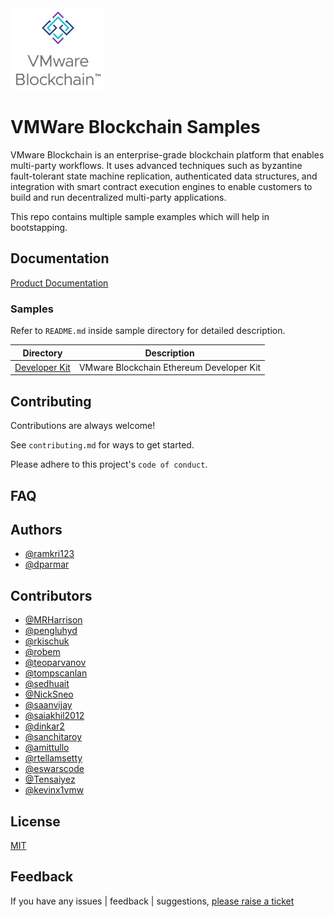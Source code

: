 <img src="./assets/vmware-blockchain-logo.jpg" width="150">


# VMWare Blockchain Samples

VMware Blockchain is an enterprise-grade blockchain platform that enables multi-party workflows. It uses advanced techniques such as byzantine fault-tolerant state machine replication, authenticated data structures, and integration with smart contract execution engines to enable customers to build and run decentralized multi-party applications.


This repo contains multiple sample examples which will help in bootstapping.



## Documentation

[Product Documentation](https://docs.vmware.com/en/VMware-Blockchain)

### Samples

Refer to `README.md` inside sample directory for detailed description.

| Directory | Description |
|-----------|-------------|
| [Developer Kit](https://github.com/vmware-samples/vmware-blockchain-samples/tree/master/vmware-blockchain-ethereum-developer-kit) | VMware Blockchain Ethereum Developer Kit|

  
## Contributing

Contributions are always welcome!

See `contributing.md` for ways to get started.

Please adhere to this project's `code of conduct`.


## FAQ

## Authors

- [@ramkri123](https://github.com/ramkri123)
- [@dparmar](https://github.com/dparmar)

## Contributors

- [@MRHarrison](https://github.com/MRHarrison)
- [@pengluhyd](https://github.com/pengluhyd)
- [@rkischuk](https://github.com/rkischuk)
- [@robem](https://github.com/robem)
- [@teoparvanov](https://github.com/teoparvanov)
- [@tompscanlan](https://github.com/tompscanlan)
- [@sedhuait](https://github.com/sedhuait)
- [@NickSneo](https://github.com/NickSneo)
- [@saanvijay](https://github.com/saanvijay)
- [@saiakhil2012](https://github.com/saiakhil2012)
- [@dinkar2](https://github.com/dinkar2)
- [@sanchitaroy](https://github.com/sanchitaroy)
- [@amittullo](https://github.com/amittullo)
- [@rtellamsetty](https://github.com/rtellamsetty)
- [@eswarscode](https://github.com/eswarscode)
- [@Tensaiyez](https://github.com/Tensaiyez)
- [@kevinx1vmw](https://github.com/kevinx1vmw)

## License

[MIT](https://choosealicense.com/licenses/mit/)


## Feedback

If you have any issues | feedback | suggestions, [please raise a ticket](https://github.com/vmware-samples/vmware-blockchain-samples/issues)

